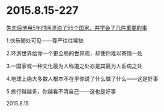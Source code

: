 2015.8.15-227
=============
[失恋后他用5年时间漂泊了55个国家，并学会了几件重要的事](http://mp.weixin.qq.com/s?__biz=MjM5NTM1NzM2MQ==&mid=210921703&idx=1&sn=2c9591f3e8428386ce408fdf0585a6c6&scene=5#rd)

1.快乐随处可见——尊严往往稀缺  

2.环游世界给你一个更全局的世界观，却使你难以寄情一处

3.一国家或一种文化最为人称道之处亦是其最为人诟病之处

4.地球上绝大多数人根本不在乎你说了什么做了什么——这是好事

5.旅行得越多，你越看不清自己——这也是好事

2015.8.15